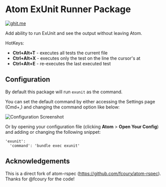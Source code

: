 # Atom ExUnit Runner Package

[![ghit.me](https://ghit.me/badge.svg?repo=axelson/atom-exunit)](https://ghit.me/repo/axelson/atom-exunit)

Add ability to run ExUnit and see the output without leaving Atom.

HotKeys:

- __Ctrl+Alt+T__ - executes all tests the current file
- __Ctrl+Alt+X__ - executes only the test on the line the cursor's at
- __Ctrl+Alt+E__ - re-executes the last executed test

<!-- TODO: Add screenshot -->
<!-- ![Screenshot](http://cl.ly/image/2G2B3M2g3l3k/stats_collector_spec.rb%20-%20-Users-fcoury-Projects-crm_bliss.png) -->

## Configuration

By default this package will run `exunit` as the command.

You can set the default command by either accessing the Settings page (Cmd+,)
and changing the command option like below:

![Configuration Screenshot](http://f.cl.ly/items/2k1C0E0e1l2Z3m1l3e1R/Settings%20-%20-Users-fcoury-Projects-crm_bliss.jpg)

Or by opening your configuration file (clicking __Atom__ > __Open Your Config__)
and adding or changing the following snippet:

    'exunit':
      'command': 'bundle exec exunit'

## Acknowledgements

This is a direct fork of atom-rspec (https://github.com/fcoury/atom-rspec). Thanks for @fcoury for the code!
